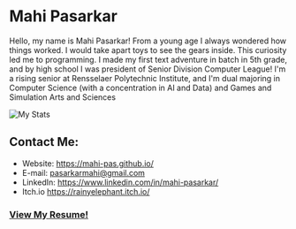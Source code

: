 # Mahi Pasarkar
Hello, my name is Mahi Pasarkar!
From a young age I always wondered how things worked. I would take apart toys to see the gears inside.
This curiosity led me to programming. I made my first text adventure in batch in 5th grade, 
and by high school I was president of Senior Division Computer League!
I'm a rising senior at Rensselaer Polytechnic Institute, 
and I'm dual majoring in Computer Science 
(with a concentration in AI and Data) and 
Games and Simulation Arts and Sciences

![My Stats](https://github-readme-stats.vercel.app/api?username=mahi-pas&theme=dracula&show_icons=true)

## Contact Me:
- Website: https://mahi-pas.github.io/ 
- E-mail: pasarkarmahi@gmail.com
- LinkedIn: https://www.linkedin.com/in/mahi-pasarkar/ 
- Itch.io https://rainyelephant.itch.io/

### [View My Resume!](https://mahi-pas.github.io/Resume/ResumeCS.pdf)

